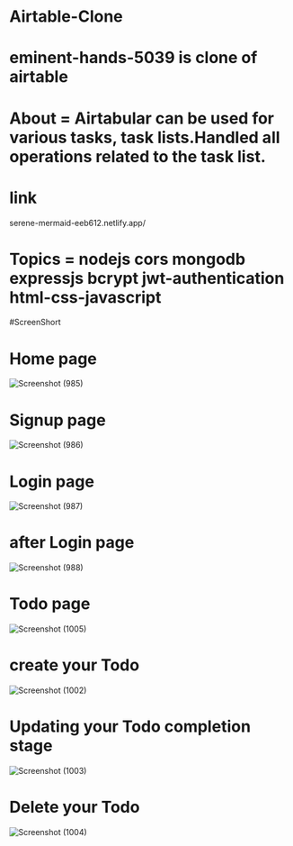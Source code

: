 # Airtable-Clone


# eminent-hands-5039 is clone of airtable

# About = Airtabular can be used for various tasks, task lists.Handled all operations related to the task list.

# link 
serene-mermaid-eeb612.netlify.app/
# Topics = nodejs cors mongodb expressjs bcrypt jwt-authentication html-css-javascript
#ScreenShort

# Home page
![Screenshot (985)](https://github.com/manshikumari12/eminent-hands-5039/assets/119393324/61b0404a-9279-461f-93bd-b9d0304b6173)
# Signup page
![Screenshot (986)](https://github.com/manshikumari12/eminent-hands-5039/assets/119393324/449abc86-46a7-4f9e-9235-68a5a9b92774)
# Login page
![Screenshot (987)](https://github.com/manshikumari12/eminent-hands-5039/assets/119393324/7ff93528-5a9c-4211-bb0e-91073755cbc4)
# after Login page
![Screenshot (988)](https://github.com/manshikumari12/eminent-hands-5039/assets/119393324/9c9bd538-2bd3-468d-83e0-72cd9d197160)
# Todo page
![Screenshot (1005)](https://github.com/manshikumari12/Airtable-Clone/assets/119393324/c447b210-e887-4d76-8461-0f17e0d1ff32)
# create your Todo


![Screenshot (1002)](https://github.com/manshikumari12/Airtable-Clone/assets/119393324/50fd707c-37b3-44f7-b4fa-45531dbead7a)
# Updating  your Todo completion stage
![Screenshot (1003)](https://github.com/manshikumari12/Airtable-Clone/assets/119393324/aff2c847-1865-4059-8235-62d8188cf829)
# Delete your Todo
![Screenshot (1004)](https://github.com/manshikumari12/Airtable-Clone/assets/119393324/c97cbf22-9831-4823-8c25-3807fcfd4695)
